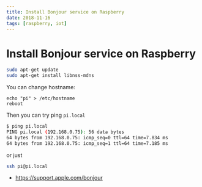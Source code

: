 ```yaml
---
title: Install Bonjour service on Raspberry
date: 2018-11-16
tags: [raspberry, iot]
---
```


# Install Bonjour service on Raspberry

```bash
sudo apt-get update
sudo apt-get install libnss-mdns
```

You can change hostname:

```
echo "pi" > /etc/hostname 
reboot
```

Then you can try ping `pi.local`

```bash
$ ping pi.local
PING pi.local (192.168.0.75): 56 data bytes
64 bytes from 192.168.0.75: icmp_seq=0 ttl=64 time=7.834 ms
64 bytes from 192.168.0.75: icmp_seq=1 ttl=64 time=7.185 ms
```

or just 

```bash
ssh pi@pi.local
```

* https://support.apple.com/bonjour
